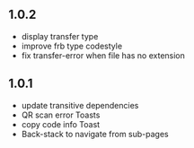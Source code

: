 ## 1.0.2

- display transfer type
- improve frb type codestyle 
- fix transfer-error when file has no extension

## 1.0.1

- update transitive dependencies
- QR scan error Toasts
- copy code info Toast
- Back-stack to navigate from sub-pages
